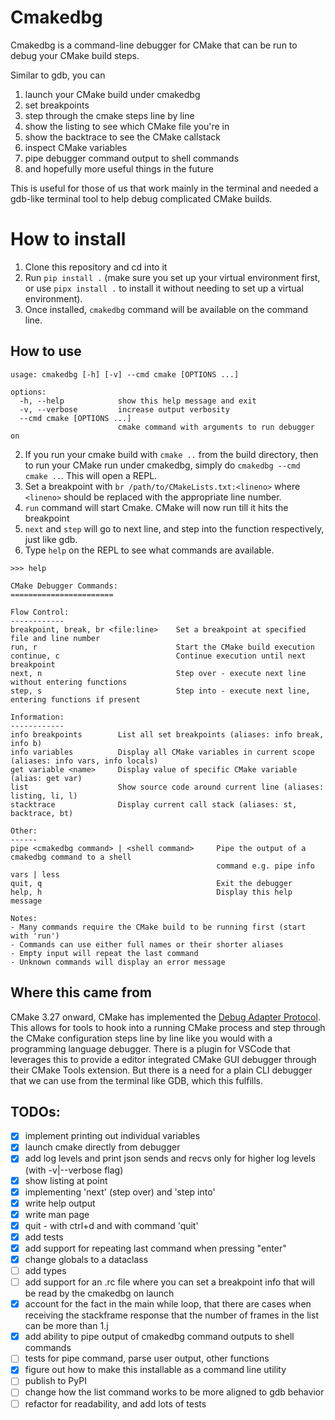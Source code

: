 # Cmakedbg
Cmakedbg is a command-line debugger for CMake that can be run to debug your CMake build steps.

Similar to gdb, you can 
1. launch your CMake build under cmakedbg 
2. set breakpoints
3. step through the cmake steps line by line
4. show the listing to see which CMake file you're in
5. show the backtrace to see the CMake callstack
6. inspect CMake variables
7. pipe debugger command output to shell commands
8. and hopefully more useful things in the future 

This is useful for those of us that work mainly in the terminal and needed a gdb-like terminal tool
to help debug complicated CMake builds.

# How to install
1. Clone this repository and cd into it
2. Run `pip install .` (make sure you set up your virtual environment first, or use `pipx install .`
   to install it without needing to set up a virtual environment).
3. Once installed, `cmakedbg` command will be available on the command line.

## How to use
```
usage: cmakedbg [-h] [-v] --cmd cmake [OPTIONS ...]

options:
  -h, --help            show this help message and exit
  -v, --verbose         increase output verbosity
  --cmd cmake [OPTIONS ...]
                        cmake command with arguments to run debugger on
```

2. If you run your cmake build with `cmake ..` from the build directory, then to run your CMake run under cmakedbg, simply do
   `cmakedbg --cmd cmake ..`.  This will open a REPL. 
3. Set a breakpoint with `br /path/to/CMakeLists.txt:<lineno>` where `<lineno>` should be replaced
   with the appropriate line number. 
4. `run` command will start Cmake. CMake will now run till it hits the breakpoint
5. `next` and `step` will go to next line, and step into the function respectively, just like gdb.
6. Type `help` on the REPL to see what commands are available.
```
>>> help

CMake Debugger Commands:
=======================

Flow Control:
------------
breakpoint, break, br <file:line>    Set a breakpoint at specified file and line number
run, r                               Start the CMake build execution
continue, c                          Continue execution until next breakpoint
next, n                              Step over - execute next line without entering functions
step, s                              Step into - execute next line, entering functions if present

Information:
------------
info breakpoints        List all set breakpoints (aliases: info break, info b)
info variables          Display all CMake variables in current scope (aliases: info vars, info locals)
get variable <name>     Display value of specific CMake variable (alias: get var)
list                    Show source code around current line (aliases: listing, li, l)
stacktrace              Display current call stack (aliases: st, backtrace, bt)

Other:
------
pipe <cmakedbg command> | <shell command>     Pipe the output of a cmakedbg command to a shell
                                              command e.g. pipe info vars | less
quit, q                                       Exit the debugger
help, h                                       Display this help message

Notes:
- Many commands require the CMake build to be running first (start with 'run')
- Commands can use either full names or their shorter aliases
- Empty input will repeat the last command
- Unknown commands will display an error message
```

## Where this came from

CMake 3.27 onward, CMake has implemented the [Debug Adapter
Protocol](https://microsoft.github.io/debug-adapter-protocol/implementors/tools). This allows for
tools to hook into a running CMake process and step through the CMake configuration steps line by
line like you would with a programming language debugger. There is a plugin for VSCode that
leverages this to provide a editor integrated CMake GUI debugger through their CMake Tools
extension. But there is a need for a plain CLI debugger that we can use from the terminal like GDB,
which this fulfills.



## TODOs:
- [x] implement printing out individual variables
- [x] launch cmake directly from debugger
- [x] add log levels and print json sends and recvs only for higher log levels (with -v|--verbose
  flag)
- [x] show listing at point
- [x] implementing 'next' (step over) and 'step into'
- [x] write help output
- [x] write man page
- [x] quit - with ctrl+d and with command 'quit'
- [x] add tests
- [x] add support for repeating last command when pressing "enter"
- [x] change globals to a dataclass 
- [ ] add types
- [ ] add support for an .rc file where you can set a breakpoint info that will be read by the
  cmakedbg on launch
- [x] account for the fact in the main while loop, that there are cases when receiving the
  stackframe response that the number of frames in the list can be more than 1.j
- [x] add ability to pipe output of cmakedbg command outputs to shell commands
- [ ] tests for pipe command, parse user output, other functions
- [x] figure out how to make this installable as a command line utility
- [ ] publish to PyPI
- [ ] change how the list command works to be more aligned to gdb behavior
- [ ] refactor for readability, and add lots of tests
